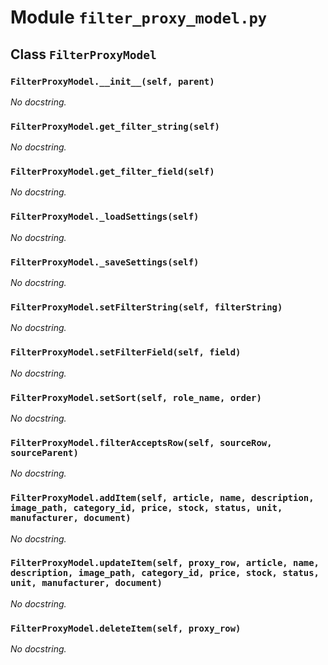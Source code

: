 # Module `filter_proxy_model.py`


## Class `FilterProxyModel`


### `FilterProxyModel.__init__(self, parent)`


_No docstring._


### `FilterProxyModel.get_filter_string(self)`


_No docstring._


### `FilterProxyModel.get_filter_field(self)`


_No docstring._


### `FilterProxyModel._loadSettings(self)`


_No docstring._


### `FilterProxyModel._saveSettings(self)`


_No docstring._


### `FilterProxyModel.setFilterString(self, filterString)`


_No docstring._


### `FilterProxyModel.setFilterField(self, field)`


_No docstring._


### `FilterProxyModel.setSort(self, role_name, order)`


_No docstring._


### `FilterProxyModel.filterAcceptsRow(self, sourceRow, sourceParent)`


_No docstring._


### `FilterProxyModel.addItem(self, article, name, description, image_path, category_id, price, stock, status, unit, manufacturer, document)`


_No docstring._


### `FilterProxyModel.updateItem(self, proxy_row, article, name, description, image_path, category_id, price, stock, status, unit, manufacturer, document)`


_No docstring._


### `FilterProxyModel.deleteItem(self, proxy_row)`


_No docstring._

